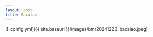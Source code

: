```yaml
---
layout: post
title: Bacalao
---
```


![_config.yml]({{ site.baseurl }}/images/bmr20241223_bacalao.jpeg)
